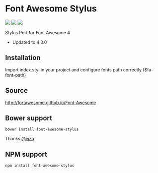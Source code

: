 Font Awesome Stylus
===================
<p align="left">
  <img src="https://img.shields.io/npm/v/font-awesome-stylus.svg?style=flat-square">
  <img src="https://img.shields.io/bower/v/font-awesome-stylus.svg?style=flat-square">
  <img src="http://img.shields.io/npm/dm/font-awesome-stylus.svg?style=flat-square">
</p>

Stylus Port for Font Awesome 4

* Updated to 4.3.0

## Installation
Import index.styl in your project and configure fonts path correctly ($fa-font-path)

## Source
http://fortawesome.github.io/Font-Awesome

## Bower support

    bower install font-awesome-stylus

Thanks [@vizo](https://github.com/vizo)


## NPM support

    npm install font-awesome-stylus
